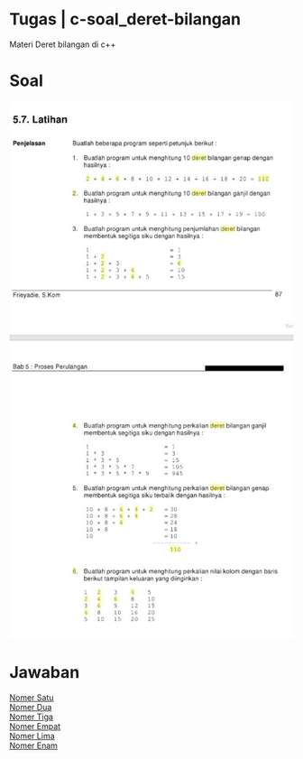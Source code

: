 # Tugas | c-soal_deret-bilangan
Materi Deret bilangan di c++

# Soal
<img src="img/Screenshot_2019-12-19-07-46-57-316_com.android.chrome-picsay.jpg" />

# Jawaban

<a href="nomer1.cpp">Nomer Satu</a><br>
<a href="nomer2.cpp">Nomer Dua</a><br>
<a href="nomer3.cpp">Nomer Tiga</a><br>
<a href="nomer4.cpp">Nomer Empat</a><br>
<a href="nomer5.cpp">Nomer Lima</a><br>
<a href="nomer6.cpp">Nomer Enam</a><br>

